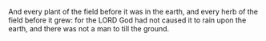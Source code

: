 And every plant of the field before it was in the earth, and every herb of the field before it grew: for the LORD God had not caused it to rain upon the earth, and there was not a man to till the ground.

